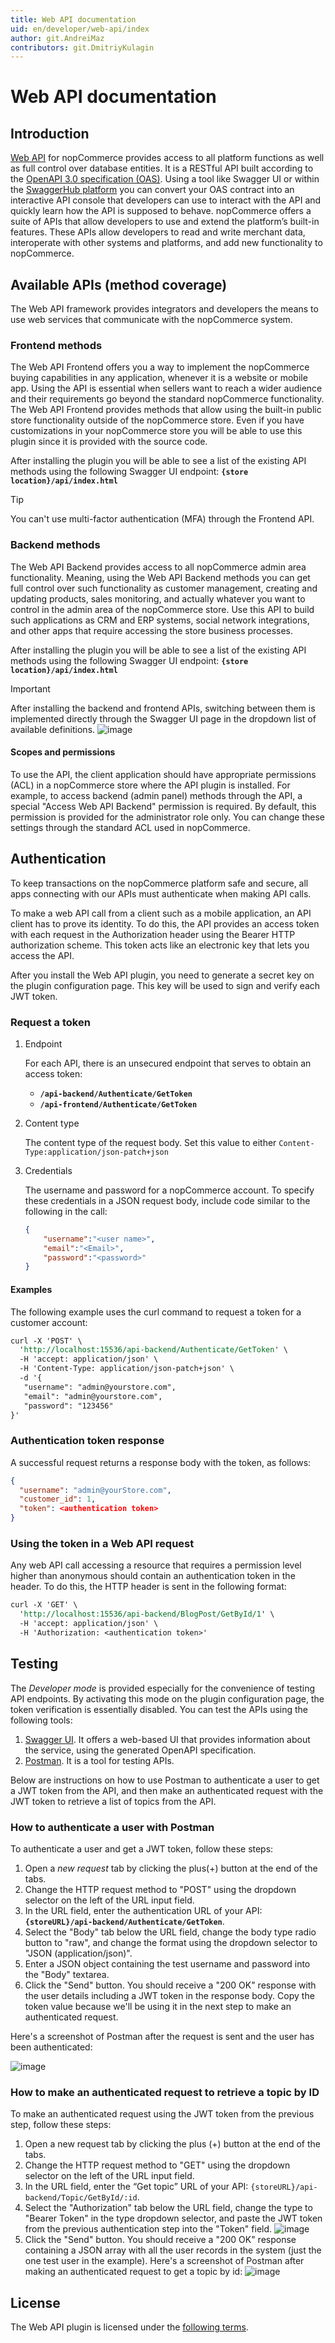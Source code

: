 ```yaml
---
title: Web API documentation
uid: en/developer/web-api/index
author: git.AndreiMaz
contributors: git.DmitriyKulagin
---
```


# Web API documentation

## Introduction

[Web API](https://www.nopcommerce.com/web-api) for nopCommerce provides access to all platform functions as well as full control over database entities. It is a RESTful API built according to the [OpenAPI 3.0 specification (OAS)](https://swagger.io/). Using a tool like Swagger UI or within the [SwaggerHub platform](https://swagger.io/tools/swaggerhub/) you can convert your OAS contract into an interactive API console that developers can use to interact with the API and quickly learn how the API is supposed to behave. nopCommerce offers a suite of APIs that allow developers to use and extend the platform’s built-in features. These APIs allow developers to read and write merchant data, interoperate with other systems and platforms, and add new functionality to nopCommerce.

## Available APIs (method coverage)

The Web API framework provides integrators and developers the means to use web services that communicate with the nopCommerce system.

### Frontend methods

The Web API Frontend offers you a way to implement the nopCommerce buying capabilities in any application, whenever it is a website or mobile app. Using the API is essential when sellers want to reach a wider audience and their requirements go beyond the standard nopCommerce functionality. The Web API Frontend provides methods that allow using the built-in public store functionality outside of the nopCommerce store. Even if you have customizations in your nopCommerce store you will be able to use this plugin since it is provided with the source code.

After installing the plugin you will be able to see a list of the existing API methods using the following Swagger UI endpoint:
**`{store location}/api/index.html`**

> [!TIP]
> You can't use multi-factor authentication (MFA) through the Frontend API.

### Backend methods

The Web API Backend provides access to all nopCommerce admin area functionality. Meaning, using the Web API Backend methods you can get full control over such functionality as customer management, creating and updating products, sales monitoring, and actually whatever you want to control in the admin area of the nopCommerce store. Use this API to build such applications as CRM and ERP systems, social network integrations, and other apps that require accessing the store business processes.

After installing the plugin you will be able to see a list of the existing API methods using the following Swagger UI endpoint:
**`{store location}/api/index.html`**

> [!IMPORTANT]
> After installing the backend and frontend APIs, switching between them is implemented directly through the Swagger UI page in the dropdown list of available definitions.
> ![image](./_static/index/SwaggerUI_1.png)

#### Scopes and permissions

To use the API, the client application should have appropriate permissions (ACL) in a nopCommerce store where the API plugin is installed. For example, to access backend (admin panel) methods through the API, a special "Access Web API Backend" permission is required. By default, this permission is provided for the administrator role only. You can change these settings through the standard ACL used in nopCommerce.

## Authentication

To keep transactions on the nopCommerce platform safe and secure, all apps connecting with our APIs must authenticate when making API calls.

To make a web API call from a client such as a mobile application, an API client has to prove its identity. To do this, the API provides an access token with each request in the Authorization header using the Bearer HTTP authorization scheme. This token acts like an electronic key that lets you access the API.

After you install the Web API plugin, you need to generate a secret key on the plugin configuration page. This key will be used to sign and verify each JWT token.

### Request a token

1. Endpoint

    For each API, there is an unsecured endpoint that serves to obtain an access token:
    * **`/api-backend/Authenticate/GetToken`**
    * **`/api-frontend/Authenticate/GetToken`**

1. Content type

    The content type of the request body. Set this value to either `Content-Type:application/json-patch+json`

1. Credentials

    The username and password for a nopCommerce account. To specify these credentials in a JSON request body, include code similar to the following in the call:

    ```json
    {
        "username":"<user name>", 
        "email":"<Email>", 
        "password":"<password>"
    }
    ```

#### Examples

The following example uses the curl command to request a token for a customer account:

```rest
curl -X 'POST' \
  'http://localhost:15536/api-backend/Authenticate/GetToken' \
  -H 'accept: application/json' \
  -H 'Content-Type: application/json-patch+json' \
  -d '{
   "username": "admin@yourstore.com",
   "email": "admin@yourstore.com",
   "password": "123456"
}'
```

### Authentication token response

A successful request returns a response body with the token, as follows:

```json
{
  "username": "admin@yourStore.com",
  "customer_id": 1,
  "token": <authentication token>
}
```

### Using the token in a Web API request

Any web API call accessing a resource that requires a permission level higher than anonymous should contain an authentication token in the header. To do this, the HTTP header is sent in the following format:

```rest
curl -X 'GET' \
  'http://localhost:15536/api-backend/BlogPost/GetById/1' \
  -H 'accept: application/json' \
  -H 'Authorization: <authentication token>'
```

## Testing

The *Developer mode* is provided especially for the convenience of testing API endpoints. By activating this mode on the plugin configuration page, the token verification is essentially disabled.
You can test the APIs using the following tools:

1. [Swagger UI](https://swagger.io/swagger-ui/). It offers a web-based UI that provides information about the service, using the generated OpenAPI specification.
1. [Postman](https://www.getpostman.com/). It is a tool for testing APIs.

Below are instructions on how to use Postman to authenticate a user to get a JWT token from the API, and then make an authenticated request with the JWT token to retrieve a list of topics from the API.

### How to authenticate a user with Postman

To authenticate a user and get a JWT token, follow these steps:

1. Open a *new request* tab by clicking the plus(+) button at the end of the tabs.
1. Change the HTTP request method to "POST" using the dropdown selector on the left of the URL input field.
1. In the URL field, enter the authentication URL of your API: **`{storeURL}/api-backend/Authenticate/GetToken`**.
1. Select the "Body" tab below the URL field, change the body type radio button to "raw", and change the format using the dropdown selector to "JSON (application/json)".
1. Enter a JSON object containing the test username and password into the "Body" textarea.
1. Click the "Send" button. You should receive a "200 OK" response with the user details including a JWT token in the response body. Copy the token value because we'll be using it in the next step to make an authenticated request.

Here's a screenshot of Postman after the request is sent and the user has been authenticated:

![image](./_static/index/Postman_1.png)

### How to make an authenticated request to retrieve a topic by ID

To make an authenticated request using the JWT token from the previous step, follow these steps:

1. Open a new request tab by clicking the plus (+) button at the end of the tabs.
1. Change the HTTP request method to "GET" using the dropdown selector on the left of the URL input field.
1. In the URL field, enter the “Get topic” URL of your API: `{storeURL}/api-backend/Topic/GetById/:id`.
1. Select the "Authorization" tab below the URL field, change the type to "Bearer Token" in the type dropdown selector, and paste the JWT token from the previous authentication step into the "Token" field.
 ![image](./_static/index/Postman_2.png)
1. Click the "Send" button. You should receive a "200 OK" response containing a JSON array with all the user records in the system (just the one test user in the example).
 Here's a screenshot of Postman after making an authenticated request to get a topic by id:
 ![image](./_static/index/Postman_3.png)

## License

The Web API plugin is licensed under the [following terms](https://www.nopcommerce.com/web-api-license-terms).
